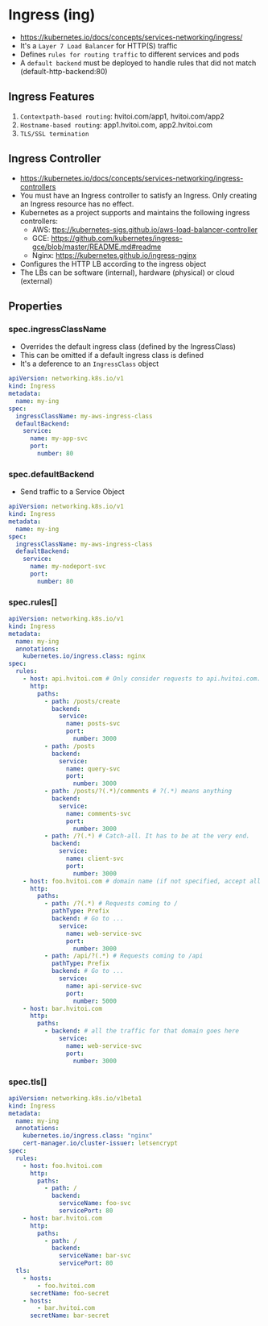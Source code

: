 # Ingress (ing)

- <https://kubernetes.io/docs/concepts/services-networking/ingress/>
- It's a `Layer 7 Load Balancer` for HTTP(S) traffic
- Defines `rules for routing traffic` to different services and pods
- A `default backend` must be deployed to handle rules that did not match (default-http-backend:80)

## Ingress Features

1. `Contextpath-based routing`: hvitoi.com/app1, hvitoi.com/app2
1. `Hostname-based routing`: app1.hvitoi.com, app2.hvitoi.com
1. `TLS/SSL termination`

## Ingress Controller

- <https://kubernetes.io/docs/concepts/services-networking/ingress-controllers>
- You must have an Ingress controller to satisfy an Ingress. Only creating an Ingress resource has no effect.
- Kubernetes as a project supports and maintains the following ingress controllers:
  - AWS: <ttps://kubernetes-sigs.github.io/aws-load-balancer-controller>
  - GCE: <https://github.com/kubernetes/ingress-gce/blob/master/README.md#readme>
  - Nginx: <https://kubernetes.github.io/ingress-nginx>
- Configures the HTTP LB according to the ingress object
- The LBs can be software (internal), hardware (physical) or cloud (external)

## Properties

### spec.ingressClassName

- Overrides the default ingress class (defined by the IngressClass)
- This can be omitted if a default ingress class is defined
- It's a deference to an `IngressClass` object

```yaml
apiVersion: networking.k8s.io/v1
kind: Ingress
metadata:
  name: my-ing
spec:
  ingressClassName: my-aws-ingress-class
  defaultBackend:
    service:
      name: my-app-svc
      port:
        number: 80
```

### spec.defaultBackend

- Send traffic to a Service Object

```yaml
apiVersion: networking.k8s.io/v1
kind: Ingress
metadata:
  name: my-ing
spec:
  ingressClassName: my-aws-ingress-class
  defaultBackend:
    service:
      name: my-nodeport-svc
      port:
        number: 80
```

### spec.rules[]

```yaml
apiVersion: networking.k8s.io/v1
kind: Ingress
metadata:
  name: my-ing
  annotations:
    kubernetes.io/ingress.class: nginx
spec:
  rules:
    - host: api.hvitoi.com # Only consider requests to api.hvitoi.com. When developing locally, "localhost" must be tricked into this host in /etc/hosts
      http:
        paths:
          - path: /posts/create
            backend:
              service:
                name: posts-svc
                port:
                  number: 3000
          - path: /posts
            backend:
              service:
                name: query-svc
                port:
                  number: 3000
          - path: /posts/?(.*)/comments # ?(.*) means anything
            backend:
              service:
                name: comments-svc
                port:
                  number: 3000
          - path: /?(.*) # Catch-all. It has to be at the very end.
            backend:
              service:
                name: client-svc
                port:
                  number: 3000
    - host: foo.hvitoi.com # domain name (if not specified, accept all the incoming traffic for any host)
      http:
        paths:
          - path: /?(.*) # Requests coming to /
            pathType: Prefix
            backend: # Go to ...
              service:
                name: web-service-svc
                port:
                  number: 3000
          - path: /api/?(.*) # Requests coming to /api
            pathType: Prefix
            backend: # Go to ...
              service:
                name: api-service-svc
                port:
                  number: 5000
    - host: bar.hvitoi.com
      http:
        paths:
          - backend: # all the traffic for that domain goes here
              service:
                name: web-service-svc
                port:
                  number: 3000
```

### spec.tls[]

```yaml
apiVersion: networking.k8s.io/v1beta1
kind: Ingress
metadata:
  name: my-ing
  annotations:
    kubernetes.io/ingress.class: "nginx"
    cert-manager.io/cluster-issuer: letsencrypt
spec:
  rules:
    - host: foo.hvitoi.com
      http:
        paths:
          - path: /
            backend:
              serviceName: foo-svc
              servicePort: 80
    - host: bar.hvitoi.com
      http:
        paths:
          - path: /
            backend:
              serviceName: bar-svc
              servicePort: 80
  tls:
    - hosts:
        - foo.hvitoi.com
      secretName: foo-secret
    - hosts:
        - bar.hvitoi.com
      secretName: bar-secret
```
